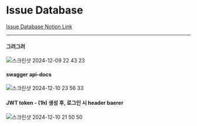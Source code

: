 # Issue Database
[Issue Database Notion Link](https://neat-yoke-f95.notion.site/158d1eb7b6a480469350cdf29c7e1c95)

---

#### 그려그려
![스크린샷 2024-12-09 22 43 23](https://github.com/user-attachments/assets/99de67f1-74a3-49f8-9cd4-db1b3221b229)

#### swagger api-docs
![스크린샷 2024-12-10 23 56 33](https://github.com/user-attachments/assets/f94bb848-a93d-4000-a1b6-a54681bedbbd)

#### JWT token - (1h) 생성 후, 로그인 시 header baerer <jwt>
![스크린샷 2024-12-10 21 50 50](https://github.com/user-attachments/assets/4c39363c-12fa-4357-9cba-54e6fe085441)
